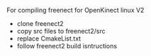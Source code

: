 
For compiling freenect for OpenKinect linux V2

* clone freenect2
* copy src files to freenect2/src
* replace CmakeList.txt
* follow freenect2 build isntructions
